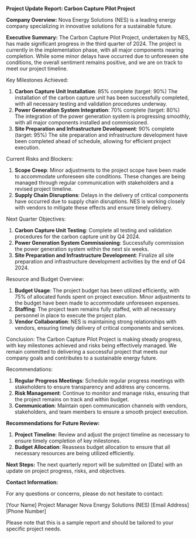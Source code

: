 **Project Update Report: Carbon Capture Pilot Project**

**Company Overview:** Nova Energy Solutions (NES) is a leading energy company specializing in innovative solutions for a sustainable future.

**Executive Summary:**
The Carbon Capture Pilot Project, undertaken by NES, has made significant progress in the third quarter of 2024. The project is currently in the implementation phase, with all major components nearing completion. While some minor delays have occurred due to unforeseen site conditions, the overall sentiment remains positive, and we are on track to meet our project timeline.

Key Milestones Achieved:

1. **Carbon Capture Unit Installation**: 85% complete (target: 90%)
The installation of the carbon capture unit has been successfully completed, with all necessary testing and validation procedures underway.
2. **Power Generation System Integration**: 70% complete (target: 80%)
The integration of the power generation system is progressing smoothly, with all major components installed and commissioned.
3. **Site Preparation and Infrastructure Development**: 90% complete (target: 95%)
The site preparation and infrastructure development have been completed ahead of schedule, allowing for efficient project execution.

Current Risks and Blockers:

1. **Scope Creep**: Minor adjustments to the project scope have been made to accommodate unforeseen site conditions. These changes are being managed through regular communication with stakeholders and a revised project timeline.
2. **Supply Chain Disruptions**: Delays in the delivery of critical components have occurred due to supply chain disruptions. NES is working closely with vendors to mitigate these effects and ensure timely delivery.

Next Quarter Objectives:

1. **Carbon Capture Unit Testing**: Complete all testing and validation procedures for the carbon capture unit by Q4 2024.
2. **Power Generation System Commissioning**: Successfully commission the power generation system within the next six weeks.
3. **Site Preparation and Infrastructure Development**: Finalize all site preparation and infrastructure development activities by the end of Q4 2024.

Resource and Budget Overview:

1. **Budget Usage**: The project budget has been utilized efficiently, with 75% of allocated funds spent on project execution. Minor adjustments to the budget have been made to accommodate unforeseen expenses.
2. **Staffing**: The project team remains fully staffed, with all necessary personnel in place to execute the project plan.
3. **Vendor Collaboration**: NES is maintaining strong relationships with vendors, ensuring timely delivery of critical components and services.

Conclusion:
The Carbon Capture Pilot Project is making steady progress, with key milestones achieved and risks being effectively managed. We remain committed to delivering a successful project that meets our company goals and contributes to a sustainable energy future.

Recommendations:

1. **Regular Progress Meetings**: Schedule regular progress meetings with stakeholders to ensure transparency and address any concerns.
2. **Risk Management**: Continue to monitor and manage risks, ensuring that the project remains on track and within budget.
3. **Communication**: Maintain open communication channels with vendors, stakeholders, and team members to ensure a smooth project execution.

**Recommendations for Future Review:**

1. **Project Timeline**: Review and adjust the project timeline as necessary to ensure timely completion of key milestones.
2. **Budget Allocation**: Reassess budget allocation to ensure that all necessary resources are being utilized efficiently.

**Next Steps:**
The next quarterly report will be submitted on [Date] with an update on project progress, risks, and objectives.

**Contact Information:**

For any questions or concerns, please do not hesitate to contact:

[Your Name]
Project Manager
Nova Energy Solutions (NES)
[Email Address]
[Phone Number]

Please note that this is a sample report and should be tailored to your specific project needs.
